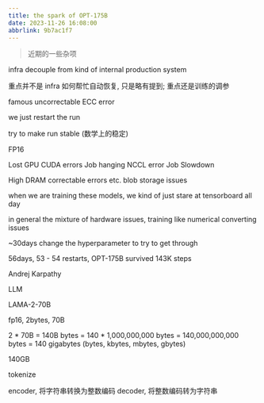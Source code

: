 ```yaml
---
title: the spark of OPT-175B
date: 2023-11-26 16:08:00
abbrlink: 9b7ac1f7
---
```


> 近期的一些杂项

infra decouple from kind of internal production system

重点并不是 infra 如何帮忙自动恢复, 只是略有提到; 重点还是训练的调参

famous uncorrectable ECC error

we just restart the run

try to make run stable (数学上的稳定)

FP16

Lost GPU
CUDA errors
Job hanging
NCCL error
Job Slowdown

High DRAM correctable errors etc.
blob storage issues

when we are training these models, we kind of just stare at tensorboard all day

in general the mixture of hardware issues, training like numerical converting issues

~30days change the hyperparameter to try to get through

56days, 53 - 54 restarts, OPT-175B survived 143K steps

Andrej Karpathy

LLM

LAMA-2-70B

fp16, 2bytes, 70B

2 * 70B = 140B bytes = 140 * 1,000,000,000 bytes = 140,000,000,000 bytes = 140 gigabytes (bytes, kbytes, mbytes, gbytes)

140GB

tokenize

encoder, 将字符串转换为整数编码
decoder, 将整数编码转为字符串
